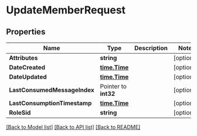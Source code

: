 # UpdateMemberRequest

## Properties

Name | Type | Description | Notes
------------ | ------------- | ------------- | -------------
**Attributes** | **string** |  | [optional] 
**DateCreated** | [**time.Time**](time.Time.md) |  | [optional] 
**DateUpdated** | [**time.Time**](time.Time.md) |  | [optional] 
**LastConsumedMessageIndex** | Pointer to **int32** |  | [optional] 
**LastConsumptionTimestamp** | [**time.Time**](time.Time.md) |  | [optional] 
**RoleSid** | **string** |  | [optional] 

[[Back to Model list]](../README.md#documentation-for-models) [[Back to API list]](../README.md#documentation-for-api-endpoints) [[Back to README]](../README.md)


